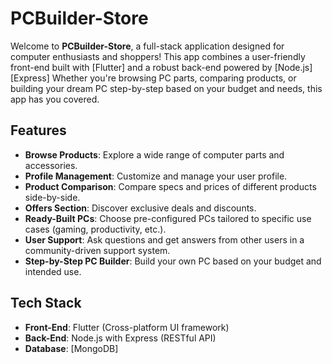 # PCBuilder-Store

Welcome to **PCBuilder-Store**, a full-stack application designed for computer enthusiasts and shoppers! This app combines a user-friendly front-end built with [Flutter] and a robust back-end powered by [Node.js][Express] Whether you're browsing PC parts, comparing products, or building your dream PC step-by-step based on your budget and needs, this app has you covered.

## Features
- **Browse Products**: Explore a wide range of computer parts and accessories.
- **Profile Management**: Customize and manage your user profile.
- **Product Comparison**: Compare specs and prices of different products side-by-side.
- **Offers Section**: Discover exclusive deals and discounts.
- **Ready-Built PCs**: Choose pre-configured PCs tailored to specific use cases (gaming, productivity, etc.).
- **User Support**: Ask questions and get answers from other users in a community-driven support system.
- **Step-by-Step PC Builder**: Build your own PC based on your budget and intended use.

## Tech Stack
- **Front-End**: Flutter (Cross-platform UI framework)
- **Back-End**: Node.js with Express (RESTful API)
- **Database**: [MongoDB]

